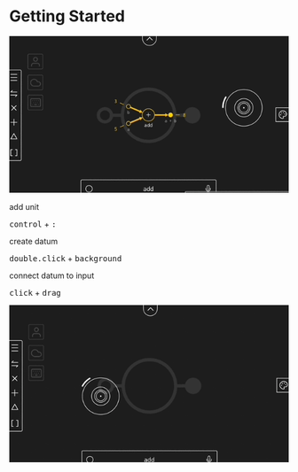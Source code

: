 # Getting Started

![Toggle Views](/public/gif/toggle.gif)

add unit

<kbd>control</kbd> + <kbd>:</kbd>

create datum

<kbd>double.click</kbd> + <kbd>background</kbd>

connect datum to input

<kbd>click</kbd> + <kbd>drag</kbd>

![Add Unit](/public/gif/add.gif)

